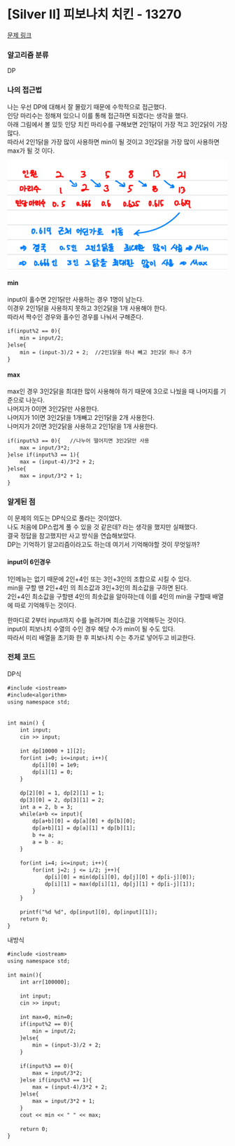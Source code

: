 # \[Silver II\] 피보나치 치킨 - 13270

[문제 링크](https://www.acmicpc.net/problem/21937)

### 알고리즘 분류

DP

### 나의 접근법

나는 우선 DP에 대해서 잘 몰랐기 때문에 수학적으로 접근했다.  
인당 마리수는 정해져 있으니 이를 통해 접근하면 되겠다는 생각을 했다.  
아래 그림에서 볼 있듯 인당 치킨 마리수를 구해보면 2인1닭이 가장 적고 3인2닭이 가장 많다.  
따라서 2인1닭을 가장 많이 사용하면 min이 될 것이고 3인2닭을 가장 많이 사용하면 max가 될 것 이다.

![image1](img.png)

#### min

input이 홀수면 2인1닭만 사용하는 경우 1명이 남는다.  
이경우 2인1닭을 사용하지 못하고 3인2닭을 1개 사용해야 한다.  
따라서 짝수인 경우와 홀수인 경우를 나눠서 구해준다.

```
if(input%2 == 0){
    min = input/2;
}else{
    min = (input-3)/2 + 2;  //2인1닭을 하나 빼고 3인2닭 하나 추가
}
```

#### max

max인 경우 3인2닭을 최대한 많이 사용해야 하기 때문에 3으로 나눴을 때 나머지를 기준으로 나눈다.  
나머지가 0이면 3인2닭만 사용한다.  
나머지가 1이면 3인2닭을 1개빼고 2인1닭을 2개 사용한다.  
나머지가 2이면 3인2닭을 사용하고 2인1닭을 1개 사용한다.

```
if(input%3 == 0){   //나누어 떨어지면 3인2닭만 사용
    max = input/3*2;
}else if(input%3 == 1){
    max = (input-4)/3*2 + 2;
}else{
    max = input/3*2 + 1;
}
```

### 알게된 점

이 문제의 의도는 DP식으로 풀라는 것이었다.  
나도 처음에 DP스럽게 풀 수 있을 것 같은데? 라는 생각을 했지만 실패했다.  
결국 정답을 참고했지만 사고 방식을 연습해보았다.  
DP는 기억하기 알고리즘이라고도 하는데 여기서 기억해야할 것이 무엇일까?

#### input이 6인경우

1인메뉴는 없기 때문에 2인+4인 또는 3인+3인의 조합으로 시킬 수 있다.  
min을 구할 땐 2인+4인 의 최소값과 3인+3인의 최소값을 구하면 된다.  
2인+4인 최소값을 구할땐 4인의 최솟값을 알아햐는데 이를 4인의 min을 구할때 배열에 따로 기억해두는 것이다.

한마디로 2부터 input까지 수를 늘려가며 최소값을 기억해두는 것이다.  
input이 피보나치 수열의 수인 경우 해당 수가 min이 될 수도 있다.  
따라서 미리 배열을 초기화 한 후 피보나치 수는 추가로 넣어두고 비교한다.

### 전체 코드

DP식

```
#include <iostream>
#include<algorithm>
using namespace std;


int main() {
    int input;
    cin >> input;

    int dp[10000 + 1][2];
    for(int i=0; i<=input; i++){
        dp[i][0] = 1e9;
        dp[i][1] = 0;
    }

    dp[2][0] = 1, dp[2][1] = 1;
    dp[3][0] = 2, dp[3][1] = 2;
    int a = 2, b = 3;
    while(a+b <= input){
        dp[a+b][0] = dp[a][0] + dp[b][0];
        dp[a+b][1] = dp[a][1] + dp[b][1];
        b += a;
        a = b - a;
    }

    for(int i=4; i<=input; i++){
        for(int j=2; j <= i/2; j++){
            dp[i][0] = min(dp[i][0], dp[j][0] + dp[i-j][0]);
            dp[i][1] = max(dp[i][1], dp[j][1] + dp[i-j][1]);
        }
    }

    printf("%d %d", dp[input][0], dp[input][1]);
    return 0;
}
```

내방식

```
#include <iostream>
using namespace std;

int main(){
    int arr[100000];

    int input;
    cin >> input;

    int max=0, min=0;
    if(input%2 == 0){
        min = input/2;
    }else{
        min = (input-3)/2 + 2;
    }

    if(input%3 == 0){
        max = input/3*2;
    }else if(input%3 == 1){
        max = (input-4)/3*2 + 2;
    }else{
        max = input/3*2 + 1;
    }
    cout << min << " " << max;

    return 0;
}
```
